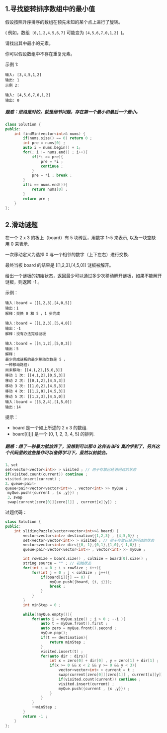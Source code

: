 ## 1.寻找旋转排序数组中的最小值
假设按照升序排序的数组在预先未知的某个点上进行了旋转。

( 例如，数组` [0,1,2,4,5,6,7]` 可能变为 `[4,5,6,7,0,1,2] `)。

请找出其中最小的元素。

你可以假设数组中不存在重复元素。

示例 1:
```
输入: [3,4,5,1,2]
输出: 1
示例 2:

输入: [4,5,6,7,0,1,2]
输出: 0
```
##### 题感：思路是对的，就是细节问题，存在第一个最小和最后一个最小。
```C++
class Solution {
public:
    int findMin(vector<int>& nums) {
        if(nums.size() == 0) return 0 ; 
        int pre = nums[0] ; 
        auto i = nums.begin() + 1; 
        for(; i != nums.end() ; i++){
            if(*i >= pre){
                pre = *i ; 
                continue ; 
            }
            pre = *i ; break ; 
        }
        if(i == nums.end()){
            return nums[0] ; 
        }
        return pre ;
    }
};
```

## 2.滑动谜题
在一个 2 x 3 的板上（board）有 5 块砖瓦，用数字 1~5 来表示, 以及一块空缺用 0 来表示.

一次移动定义为选择 0 与一个相邻的数字（上下左右）进行交换.

最终当板 board 的结果是 [[1,2,3],[4,5,0]] 谜板被解开。

给出一个谜板的初始状态，返回最少可以通过多少次移动解开谜板，如果不能解开谜板，则返回 -1 。

示例：
```
输入：board = [[1,2,3],[4,0,5]]
输出：1
解释：交换 0 和 5 ，1 步完成
```
```
输入：board = [[1,2,3],[5,4,0]]
输出：-1
解释：没有办法完成谜板
```
```
输入：board = [[4,1,2],[5,0,3]]
输出：5
解释：
最少完成谜板的最少移动次数是 5 ，
一种移动路径:
尚未移动: [[4,1,2],[5,0,3]]
移动 1 次: [[4,1,2],[0,5,3]]
移动 2 次: [[0,1,2],[4,5,3]]
移动 3 次: [[1,0,2],[4,5,3]]
移动 4 次: [[1,2,0],[4,5,3]]
移动 5 次: [[1,2,3],[4,5,0]]
输入：board = [[3,2,4],[1,5,0]]
输出：14
```
提示：

* board 是一个如上所述的 2 x 3 的数组.
* board[i][j] 是一个 [0, 1, 2, 3, 4, 5] 的排列.

##### 题感：想了一秒暴力就放弃了，没想到可以那 0 这样去 BFS 真的学到了，另外这个代码里的这些操作可以值得学习下，虽然以前就会。
```C++
1、set
set<vector<vector<int>> > visited ; // 用于存放已经访问过的状态 
if(visited.count(current)) continue ; 
visited.insert(current) ; 
2、queue<pair>
queue<pair<vector<vector<int>> , vector<int> >> myQue ; 
 myQue.push({current , {x ,y}}) ; 
 3、swap
 swap(current[zero[0]][zero[1]] , current[x][y]) ; 
```
过题代码：
```C++
class Solution {
public:
    int slidingPuzzle(vector<vector<int>>& board) {
        vector<vector<int>> destination{{1,2,3} , {4,5,0}} ;
        set<vector<vector<int>> > visited ; // 用于存放已经访问过的状态
        vector<vector<int>> dirs{{0,-1},{0,1},{1,0},{-1,0}} ; 
        queue<pair<vector<vector<int>> , vector<int> >> myQue ; 

        int rowSize = board.size() , colSize = board[0].size() ; 
        string source = "" ; // 初始状态
        for(int i = 0 ; i < rowSize ; i++){
            for(int j = 0 ; j < colSize ; j++){
                if(board[i][j] == 0) {
                    myQue.push({board, {i, j}});
                    break ; 
                }
            }
        }
        int minStep = 0 ; 
        
        while(!myQue.empty()){
            for(auto i = myQue.size() ; i > 0 ; --i ){
                auto t = myQue.front().first ; 
                auto zero = myQue.front().second ; 
                myQue.pop();
                if(t == destination){
                    return minStep ; 
                }
                visited.insert(t) ; 
                for(auto dir : dirs){
                    int x = zero[0] + dir[0] , y = zero[1] + dir[1] ; 
                    if(x >= 0 && x < 2 && y >= 0 && y < 3){
                        vector<vector<int> > current = t ; 
                        swap(current[zero[0]][zero[1]] , current[x][y]) ; 
                        if(visited.count(current)) continue ; 
                        visited.insert(current) ; 
                        myQue.push({current , {x ,y}}) ; 
                    }
                }
            }
            ++minStep ;  
        }
        return -1 ; 
    }
};
```